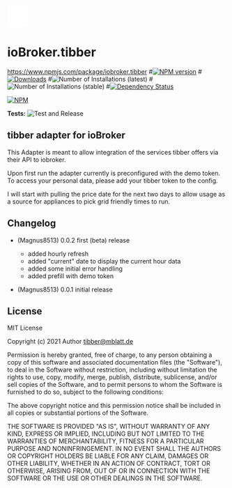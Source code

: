 ![Logo](admin/tibber.png)
# ioBroker.tibber



https://www.npmjs.com/package/iobroker.tibber
#[![NPM version](https://img.shields.io/npm/v/iobroker.tibber.svg)](https://www.npmjs.com/package/iobroker.tibber)
#[![Downloads](https://img.shields.io/npm/dm/iobroker.tibber.svg)](https://www.npmjs.com/package/iobroker.tibber)
#![Number of Installations (latest)](https://iobroker.live/badges/tibber-installed.svg)
#![Number of Installations (stable)](https://iobroker.live/badges/tibber-stable.svg)
#[![Dependency Status](https://img.shields.io/david/Author/iobroker.tibber.svg)](https://david-dm.org/Author/iobroker.tibber)

[![NPM](https://nodei.co/npm/iobroker.tibber.png?downloads=true)](https://nodei.co/npm/iobroker.tibber/)

**Tests:** ![Test and Release](https://github.com/Magnus8513/ioBroker.tibber/workflows/Test%20and%20Release/badge.svg)


## tibber adapter for ioBroker

This Adapter is meant to allow integration of the services tibber offers via their API to iobroker.

Upon first run the adapter currently is preconfigured with the demo token. To access your personal data, please add your tibber token to the config.

I will start with pulling the price date for the next two days to allow usage as a source for appliances to pick grid friendly times to run.

## Changelog
<!--
    Placeholder for the next version (at the beginning of the line):
    ### **WORK IN PROGRESS**
-->

* (Magnus8513) 0.0.2 first (beta) release
  * added hourly refresh
  * added "current" date to display the current hour data
  * added some initial error handling
  * added prefill with demo token
  
* (Magnus8513) 0.0.1 initial release 


## License
MIT License

Copyright (c) 2021 Author <tibber@mblatt.de>

Permission is hereby granted, free of charge, to any person obtaining a copy
of this software and associated documentation files (the "Software"), to deal
in the Software without restriction, including without limitation the rights
to use, copy, modify, merge, publish, distribute, sublicense, and/or sell
copies of the Software, and to permit persons to whom the Software is
furnished to do so, subject to the following conditions:

The above copyright notice and this permission notice shall be included in all
copies or substantial portions of the Software.

THE SOFTWARE IS PROVIDED "AS IS", WITHOUT WARRANTY OF ANY KIND, EXPRESS OR
IMPLIED, INCLUDING BUT NOT LIMITED TO THE WARRANTIES OF MERCHANTABILITY,
FITNESS FOR A PARTICULAR PURPOSE AND NONINFRINGEMENT. IN NO EVENT SHALL THE
AUTHORS OR COPYRIGHT HOLDERS BE LIABLE FOR ANY CLAIM, DAMAGES OR OTHER
LIABILITY, WHETHER IN AN ACTION OF CONTRACT, TORT OR OTHERWISE, ARISING FROM,
OUT OF OR IN CONNECTION WITH THE SOFTWARE OR THE USE OR OTHER DEALINGS IN THE
SOFTWARE.
